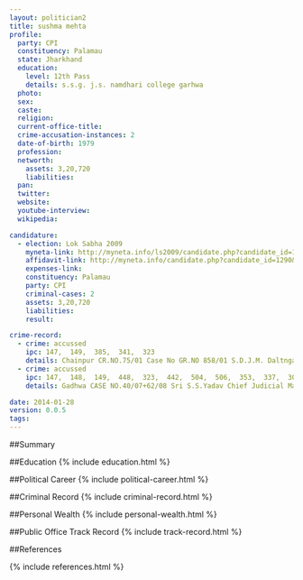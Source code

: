 ```yaml
---
layout: politician2
title: sushma mehta
profile: 
  party: CPI
  constituency: Palamau
  state: Jharkhand
  education: 
    level: 12th Pass
    details: s.s.g. j.s. namdhari college garhwa
  photo: 
  sex: 
  caste: 
  religion: 
  current-office-title: 
  crime-accusation-instances: 2
  date-of-birth: 1979
  profession: 
  networth: 
    assets: 3,20,720
    liabilities: 
  pan: 
  twitter: 
  website: 
  youtube-interview: 
  wikipedia: 

candidature: 
  - election: Lok Sabha 2009
    myneta-link: http://myneta.info/ls2009/candidate.php?candidate_id=1290
    affidavit-link: http://myneta.info/candidate.php?candidate_id=1290&scan=original
    expenses-link: 
    constituency: Palamau 
    party: CPI
    criminal-cases: 2
    assets: 3,20,720
    liabilities: 
    result:  

crime-record: 
  - crime: accussed
    ipc: 147,  149,  385,  341,  323
    details: Chainpur CR.NO.75/01 Case No GR.NO 858/01 S.D.J.M. Daltnganj GR858/01 29.11.02 
  - crime: accussed
    ipc: 147,  148,  149,  448,  323,  442,  504,  506,  353,  337,  307,  295A,  385,  341
    details: Gadhwa CASE NO.40/07+62/08 Sri S.S.Yadav Chief Judicial Magistrate judicialMagistrate  Daltanganj 21.11.2002 

date: 2014-01-28
version: 0.0.5
tags: 
---
```

##Summary


##Education
{% include education.html %}


##Political Career
{% include political-career.html %}


##Criminal Record
{% include criminal-record.html %}


##Personal Wealth
{% include personal-wealth.html %}


##Public Office Track Record
{% include track-record.html %}


##References


{% include references.html %}